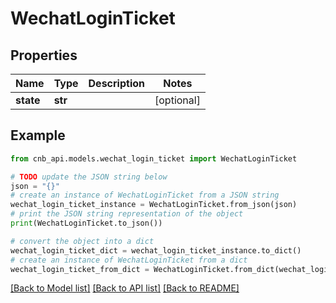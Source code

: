 # WechatLoginTicket


## Properties

Name | Type | Description | Notes
------------ | ------------- | ------------- | -------------
**state** | **str** |  | [optional] 

## Example

```python
from cnb_api.models.wechat_login_ticket import WechatLoginTicket

# TODO update the JSON string below
json = "{}"
# create an instance of WechatLoginTicket from a JSON string
wechat_login_ticket_instance = WechatLoginTicket.from_json(json)
# print the JSON string representation of the object
print(WechatLoginTicket.to_json())

# convert the object into a dict
wechat_login_ticket_dict = wechat_login_ticket_instance.to_dict()
# create an instance of WechatLoginTicket from a dict
wechat_login_ticket_from_dict = WechatLoginTicket.from_dict(wechat_login_ticket_dict)
```
[[Back to Model list]](../README.md#documentation-for-models) [[Back to API list]](../README.md#documentation-for-api-endpoints) [[Back to README]](../README.md)


